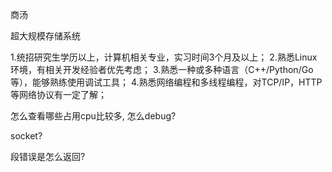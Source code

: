 商汤

超大规模存储系统

1.统招研究生学历以上，计算机相关专业，实习时间3个月及以上； 2.熟悉Linux环境，有相关开发经验者优先考虑； 3.熟悉一种或多种语言（C++/Python/Go等），能够熟练使用调试工具； 4.熟悉网络编程和多线程编程，对TCP/IP，HTTP等网络协议有一定了解；



 

怎么查看哪些占用cpu比较多, 怎么debug?

 

socket?



段错误是怎么返回?



